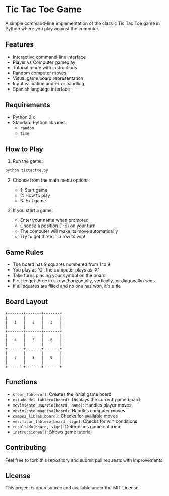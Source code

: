 # Tic Tac Toe Game

A simple command-line implementation of the classic Tic Tac Toe game in Python where you play against the computer.

## Features

- Interactive command-line interface
- Player vs Computer gameplay
- Tutorial mode with instructions
- Random computer moves
- Visual game board representation
- Input validation and error handling
- Spanish language interface

## Requirements

- Python 3.x
- Standard Python libraries:
  - `random`
  - `time`

## How to Play

1. Run the game:
```bash
python tictactoe.py
```

2. Choose from the main menu options:
   - 1: Start game
   - 2: How to play
   - 3: Exit game

3. If you start a game:
   - Enter your name when prompted
   - Choose a position (1-9) on your turn
   - The computer will make its move automatically
   - Try to get three in a row to win!

## Game Rules

- The board has 9 squares numbered from 1 to 9
- You play as 'O', the computer plays as 'X'
- Take turns placing your symbol on the board
- First to get three in a row (horizontally, vertically, or diagonally) wins
- If all squares are filled and no one has won, it's a tie

## Board Layout
```
+-------+-------+-------+
|       |       |       |
|   1   |   2   |   3   |
|       |       |       |
+-------+-------+-------+
|       |       |       |
|   4   |   5   |   6   |
|       |       |       |
+-------+-------+-------+
|       |       |       |
|   7   |   8   |   9   |
|       |       |       |
+-------+-------+-------+
```

## Functions

- `crear_tablero()`: Creates the initial game board
- `estado_del_tablero(board)`: Displays the current game board
- `movimiento_usuario(board, name)`: Handles player moves
- `movimiento_maquina(board)`: Handles computer moves
- `campos_libres(board)`: Checks for available moves
- `verificar_tablero(board, sign)`: Checks for win conditions
- `resultado(board, sign)`: Determines game outcome
- `instrucciones()`: Shows game tutorial

## Contributing

Feel free to fork this repository and submit pull requests with improvements!

## License

This project is open source and available under the MIT License.
